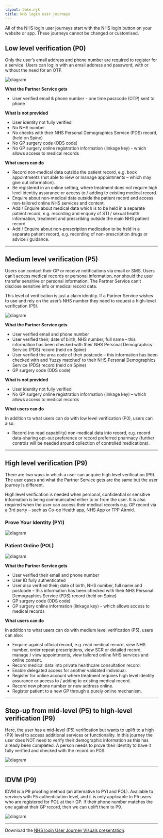 ```yaml
---
layout: base.njk
title: NHS login user journeys
---
```


All of the NHS login user journeys start with the NHS login button on your website or app. These journeys cannot be changed or customised.


## Low level verification (P0)

Only the user’s email address and phone number are required to register for a service. Users can log in with an email address and password, with or without the need for an OTP.

![diagram](https://github.com/nhsconnect/nhslogin/raw/main/src/images/UserJourney_P0.svg "Diagram showing the P0 user journey")

**What the Partner Service gets**

- User verified email & phone number - one time passcode (OTP) sent to phone

**What is not provided**

- User identity not fully verified
- No NHS number 
- No checks with their NHS Personal Demographics Service (PDS) record, (held on Spine)
- No GP surgery code (ODS code)
- No GP surgery online registration information (linkage key) - which allows access to medical records

**What users can do**

- Record non-medical data outside the patient record, e.g. book appointments (not able to view or manage appointments – which may give out information).
- Be registered in an online setting, where treatment does not require high level identity assurance or access to / adding to existing medical record.
- Enquire about non-medical data outside the patient record and access non-tailored online NHS services and content.
- Add / Enquire about medical data which is to be held in a separate patient record, e.g. recording and enquiry of STI / sexual health information, treatment and prescribing outside the main NHS patient record.
- Add / Enquire about non-prescription medication to be held in a separate patient record, e.g. recording of non-prescription drugs or advice / guidance.

---

## Medium level verification (P5)

Users can contact their GP or receive notifications via email or SMS. Users can’t access medical records or personal information, nor should the user transfer sensitive or personal information. The Partner Service can’t disclose sensitive info or medical record data.

This level of verification is just a claim identity. If a Partner Service wishes to use and rely on the user’s NHS number they need to request a high-level verification (P9).

![diagram](https://github.com/nhsconnect/nhslogin/raw/main/src/images/UserJourney_P5.svg "Diagram showing the P5 user journey")

**What the Partner Service gets**

- User verified email and phone number
- User verified their; date of birth, NHS number, full name – this information has been checked with their NHS Personal Demographics Service (PDS) record (held on Spine)
- User verified the area code of their postcode – this information has been checked with and ‘fuzzy matched’ to their NHS Personal Demographics Service (PDS) record (held on Spine)
- GP surgery code (ODS code)

**What is not provided** 

- User identity not fully verified
- No GP surgery online registration information (linkage key) – which allows access to medical records

**What users can do**

In addition to what users can do with low level verification (P0), users can also:
- Record (no read capability) non-medical data into record, e.g. record data-sharing opt-out preference or record preferred pharmacy (further controls will be needed around collection of controlled medications).

---

## High level verification (P9)

There are two ways in which a user can acquire high level verification (P9). The user cases and what the Partner Service gets are the same but the user journey is different.

High level verification is needed when personal, confidential or sensitive information is being communicated either to or from the user. It is also required when the user can access their medical records e.g. GP record via a 3rd party – such as Co-op Health app, NHS App or TPP Airmid.


### Prove Your Identity (PYI)

![diagram](https://github.com/nhsconnect/nhslogin/raw/main/src/images/UserJourney_P9PYI.svg "Diagram showing the P9 PYI user journey") 

 ### Patient Online (POL)

![diagram](https://github.com/nhsconnect/nhslogin/raw/main/src/images/UserJourney_P9POL.svg "Diagram showing the P9 POL user journey") 

**What the Partner Service gets**

- User verified their email and phone number 
- User ID fully authenticated
- User also verified their; date of birth, NHS number, full name and postcode – this information has been checked with their NHS Personal Demographics Service (PDS) record (held on Spine)
- GP surgery code (ODS code)
- GP surgery online information (linkage key) – which allows access to medical records

**What users can do**

In addition to what users can do with medium level verification (P5), users can also: 
- Enquire against official record, e.g. read medical record, view NHS number, order repeat prescriptions, view SCR or detailed record, manage / view appointments, view tailored online NHS services and online content.
- Record medical data into private healthcare consultation record.
- Enable delegated access for another validated individual.
- Register for online account where treatment requires high level identity assurance or access to / adding to existing medical record.
- Record new phone number or new address online.
- Register patient to a new GP through a purely online mechanism.

---

## Step-up from mid-level (P5) to high-level verification (P9)

Here, the user has a mid-level (P5) verification but wants to uplift to a high (P9) level to access additional services or functionality. In this journey the user does NOT need to verify their demographic information as this has already been completed.
A person needs to prove their identity to have it fully verified and checked with the record on PDS.

![diagram](https://github.com/nhsconnect/nhslogin/raw/main/src/images/UserJourney_P5UpliftP9.svg "Diagram showing the P5 to P9 uplift user journey") 

---

## IDVM (P9)

IDVM is a P9 proofing method (an alternative to PYI and POL).
Available to services with P5 authentication level, and it is only applicable to P5 users who are registered for POL at their GP. If their phone number matches the one against their GP record, then we can uplift them to P9.

![diagram](https://github.com/nhsconnect/nhslogin/raw/main/src/images/UserJourney_P9IDVM.svg "Diagram showing the IDVM uplift user journey") 

---

Download the [NHS login User Journey Visuals presentation](https://digital.nhs.uk/services/nhs-login/nhs-login-for-partners-and-developers/nhs-login-integration-toolkit/discovery#download-the-nhs-login-user-journey-visuals-presentation).